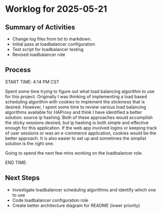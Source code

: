 # Worklog for 2025-05-21

## Summary of Activities
- Change log files from txt to markdown.
- Initial pass at loadbalancer configuration
- Test script for loadbalancer testing
- Revised loadbalancer role


## Process

START TIME: 4:14 PM CST

Spent some time trying to figure out what load balancing algorithm to use for this project. Originally I was thinking of
implementing a load based scheduling algorithm with cookies to implement the stickiness that is desired.  However, I
spent some time to review various load balancing algorithms available for HAProxy and think I have identified a better
solution: source ip hashing.  Both of these approaches would accomplish the sticky sessions desired, but ip hashing is
both simple and effective enough for this application.  If the web app involved logins or keeping track of user sessions
or was an e-commerce application, cookies would be the better approach.  It is also easier to set up and sometimes the
simplist solution is the right one.

Going to spend the next few mins working on the loadbalancer role. 



END TIME: 


## Next Steps
- Investigate loadbalancer scheduling algorithms and identify which one to use
- Code loadbalancer configuration role
- Create better architecture diagram for README (lower priority)